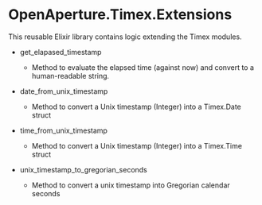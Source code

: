 # OpenAperture.Timex.Extensions

This reusable Elixir library contains logic extending the Timex modules.

* get_elapased_timestamp
  * Method to evaluate the elapsed time (against now) and convert to a human-readable string.

* date_from_unix_timestamp
  * Method to convert a Unix timestamp (Integer) into a Timex.Date struct

* time_from_unix_timestamp
  * Method to convert a Unix timestamp (Integer) into a Timex.Time struct

* unix_timestamp_to_gregorian_seconds
  * Method to convert a unix timestamp into Gregorian calendar seconds